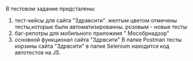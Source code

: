 В тестовом задание предсталены:
1. тест-кейсы для сайта "Здравсити". желтым цветом отмечены тесты,которые были автоматизированны. розовым - новые тесты
2. баг-репотры для мобильного приложеия " Мособрнадзор"
3. основной функционал сайта "Здрвсити"
В папке Postman тесты корзины сайта "Здрвсити"
в папке Selenium находится код автотестов на JS. 
